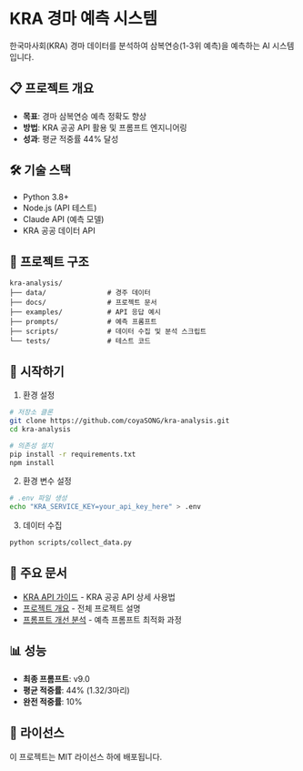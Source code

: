 # KRA 경마 예측 시스템

한국마사회(KRA) 경마 데이터를 분석하여 삼복연승(1-3위 예측)을 예측하는 AI 시스템입니다.

## 📋 프로젝트 개요

- **목표**: 경마 삼복연승 예측 정확도 향상
- **방법**: KRA 공공 API 활용 및 프롬프트 엔지니어링
- **성과**: 평균 적중률 44% 달성

## 🛠 기술 스택

- Python 3.8+
- Node.js (API 테스트)
- Claude API (예측 모델)
- KRA 공공 데이터 API

## 📁 프로젝트 구조

```
kra-analysis/
├── data/               # 경주 데이터
├── docs/               # 프로젝트 문서
├── examples/           # API 응답 예시
├── prompts/            # 예측 프롬프트
├── scripts/            # 데이터 수집 및 분석 스크립트
└── tests/              # 테스트 코드
```

## 🚀 시작하기

1. 환경 설정
```bash
# 저장소 클론
git clone https://github.com/coyaSONG/kra-analysis.git
cd kra-analysis

# 의존성 설치
pip install -r requirements.txt
npm install
```

2. 환경 변수 설정
```bash
# .env 파일 생성
echo "KRA_SERVICE_KEY=your_api_key_here" > .env
```

3. 데이터 수집
```bash
python scripts/collect_data.py
```

## 📖 주요 문서

- [KRA API 가이드](KRA_PUBLIC_API_GUIDE.md) - KRA 공공 API 상세 사용법
- [프로젝트 개요](docs/project-overview.md) - 전체 프로젝트 설명
- [프롬프트 개선 분석](docs/prompt-improvement-analysis.md) - 예측 프롬프트 최적화 과정

## 📊 성능

- **최종 프롬프트**: v9.0
- **평균 적중률**: 44% (1.32/3마리)
- **완전 적중률**: 10%

## 📝 라이선스

이 프로젝트는 MIT 라이선스 하에 배포됩니다.